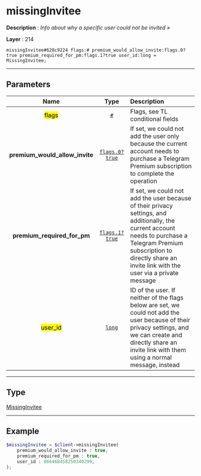 # missingInvitee

**Description** : *Info about why a specific user could not be invited &raquo;*

**Layer** : 214

```tl
missingInvitee#628c9224 flags:# premium_would_allow_invite:flags.0?true premium_required_for_pm:flags.1?true user_id:long = MissingInvitee;
```

---

## Parameters

| Name | Type | Description |
| :---: | :---: | :--- |
| <mark>flags</mark> | [`#`](type/#) | Flags, see TL conditional fields |
| **premium_would_allow_invite** | [`flags.0?true`](type/true) | If set, we could not add the user only because the current account needs to purchase a Telegram Premium subscription to complete the operation |
| **premium_required_for_pm** | [`flags.1?true`](type/true) | If set, we could not add the user because of their privacy settings, and additionally, the current account needs to purchase a Telegram Premium subscription to directly share an invite link with the user via a private message |
| <mark>user_id</mark> | [`long`](type/long) | ID of the user. If neither of the flags below are set, we could not add the user because of their privacy settings, and we can create and directly share an invite link with them using a normal message, instead |

---

## Type

[MissingInvitee](type/MissingInvitee)

---

## Example

```php
$missingInvitee = $client->missingInvitee(
	premium_would_allow_invite : true,
	premium_required_for_pm : true,
	user_id : 866468458250340299,
);
```